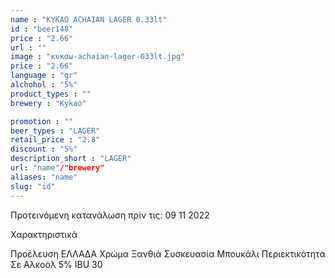```yaml
---
name : "ΚΥΚΑΩ ACHAIAN LAGER 0.33lt"
id : "beer148"
price : "2.66"
url : ""
image : "κυκαω-achaian-lager-033lt.jpg"
price : "2.66"
language : "gr"
alchohol : "5%"
product_types : ""
brewery : "Kykao"

promotion : ""
beer_types : "LAGER"
retail_price : "2.8"
discount : "5%"
description_short : "LAGER"
url: "name"/"brewery"
aliases: "name"
slug: "id"
---
```


Προτεινόμενη κατανάλωση πρίν τις: 09 11 2022

Χαρακτηριστικά

Προέλευση
ΕΛΛΑΔΑ
Χρώμα
Ξανθιά
Συσκευασία
Μπουκάλι
Περιεκτικότητα Σε Αλκοόλ
5%
IBU
30